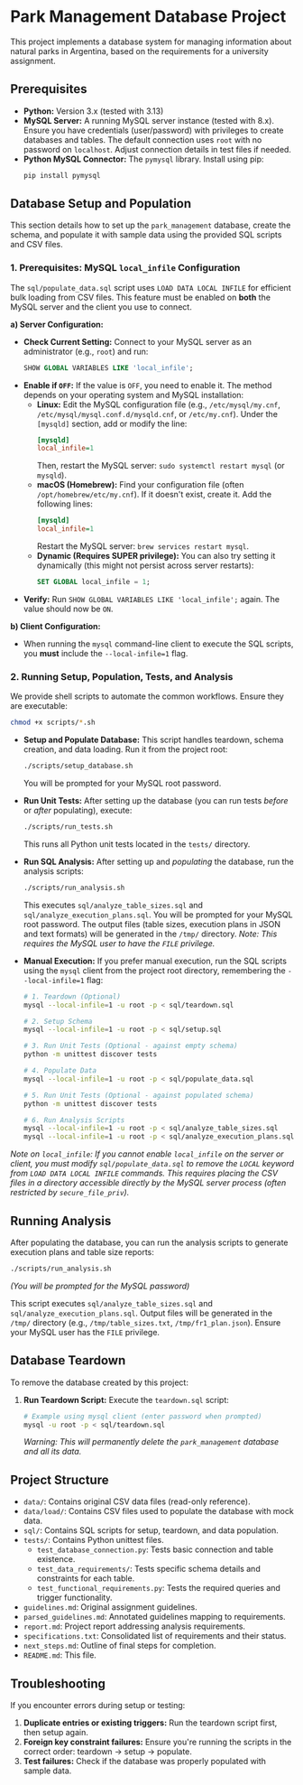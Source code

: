 # Park Management Database Project

This project implements a database system for managing information about natural parks in Argentina, based on the requirements for a university assignment.

## Prerequisites

*   **Python:** Version 3.x (tested with 3.13)
*   **MySQL Server:** A running MySQL server instance (tested with 8.x). Ensure you have credentials (user/password) with privileges to create databases and tables. The default connection uses `root` with no password on `localhost`. Adjust connection details in test files if needed.
*   **Python MySQL Connector:** The `pymysql` library. Install using pip:
    ```bash
    pip install pymysql
    ```

## Database Setup and Population

This section details how to set up the `park_management` database, create the schema, and populate it with sample data using the provided SQL scripts and CSV files.

### 1. Prerequisites: MySQL `local_infile` Configuration

The `sql/populate_data.sql` script uses `LOAD DATA LOCAL INFILE` for efficient bulk loading from CSV files. This feature must be enabled on **both** the MySQL server and the client you use to connect.

**a) Server Configuration:**

*   **Check Current Setting:** Connect to your MySQL server as an administrator (e.g., `root`) and run:
    ```sql
    SHOW GLOBAL VARIABLES LIKE 'local_infile';
    ```
*   **Enable if `OFF`:** If the value is `OFF`, you need to enable it. The method depends on your operating system and MySQL installation:
    *   **Linux:** Edit the MySQL configuration file (e.g., `/etc/mysql/my.cnf`, `/etc/mysql/mysql.conf.d/mysqld.cnf`, or `/etc/my.cnf`). Under the `[mysqld]` section, add or modify the line:
        ```ini
        [mysqld]
        local_infile=1
        ```
        Then, restart the MySQL server: `sudo systemctl restart mysql` (or `mysqld`).
    *   **macOS (Homebrew):** Find your configuration file (often `/opt/homebrew/etc/my.cnf`). If it doesn't exist, create it. Add the following lines:
        ```ini
        [mysqld]
        local_infile=1
        ```
        Restart the MySQL server: `brew services restart mysql`.
    *   **Dynamic (Requires SUPER privilege):** You can also try setting it dynamically (this might not persist across server restarts):
        ```sql
        SET GLOBAL local_infile = 1;
        ```
*   **Verify:** Run `SHOW GLOBAL VARIABLES LIKE 'local_infile';` again. The value should now be `ON`.

**b) Client Configuration:**

*   When running the `mysql` command-line client to execute the SQL scripts, you **must** include the `--local-infile=1` flag.

### 2. Running Setup, Population, Tests, and Analysis

We provide shell scripts to automate the common workflows. Ensure they are executable:
```bash
chmod +x scripts/*.sh
```

*   **Setup and Populate Database:** This script handles teardown, schema creation, and data loading. Run it from the project root:
    ```bash
    ./scripts/setup_database.sh
    ```
    You will be prompted for your MySQL root password.

*   **Run Unit Tests:** After setting up the database (you can run tests *before* or *after* populating), execute:
    ```bash
    ./scripts/run_tests.sh
    ```
    This runs all Python unit tests located in the `tests/` directory.

*   **Run SQL Analysis:** After setting up and *populating* the database, run the analysis scripts:
    ```bash
    ./scripts/run_analysis.sh
    ```
    This executes `sql/analyze_table_sizes.sql` and `sql/analyze_execution_plans.sql`. You will be prompted for your MySQL root password. The output files (table sizes, execution plans in JSON and text formats) will be generated in the `/tmp/` directory. *Note: This requires the MySQL user to have the `FILE` privilege.*

*   **Manual Execution:** If you prefer manual execution, run the SQL scripts using the `mysql` client from the project root directory, remembering the `--local-infile=1` flag:
    ```bash
    # 1. Teardown (Optional)
    mysql --local-infile=1 -u root -p < sql/teardown.sql 
    
    # 2. Setup Schema
    mysql --local-infile=1 -u root -p < sql/setup.sql
    
    # 3. Run Unit Tests (Optional - against empty schema)
    python -m unittest discover tests
    
    # 4. Populate Data
    mysql --local-infile=1 -u root -p < sql/populate_data.sql
    
    # 5. Run Unit Tests (Optional - against populated schema)
    python -m unittest discover tests
    
    # 6. Run Analysis Scripts
    mysql --local-infile=1 -u root -p < sql/analyze_table_sizes.sql
    mysql --local-infile=1 -u root -p < sql/analyze_execution_plans.sql
    ```

*Note on `local_infile`: If you cannot enable `local_infile` on the server or client, you must modify `sql/populate_data.sql` to remove the `LOCAL` keyword from `LOAD DATA LOCAL INFILE` commands. This requires placing the CSV files in a directory accessible *directly* by the MySQL server process (often restricted by `secure_file_priv`).*

## Running Analysis

After populating the database, you can run the analysis scripts to generate execution plans and table size reports:

```bash
./scripts/run_analysis.sh 
```
*(You will be prompted for the MySQL password)*

This script executes `sql/analyze_table_sizes.sql` and `sql/analyze_execution_plans.sql`. Output files will be generated in the `/tmp/` directory (e.g., `/tmp/table_sizes.txt`, `/tmp/fr1_plan.json`). Ensure your MySQL user has the `FILE` privilege.

## Database Teardown

To remove the database created by this project:

1.  **Run Teardown Script:** Execute the `teardown.sql` script:
    ```bash
    # Example using mysql client (enter password when prompted)
    mysql -u root -p < sql/teardown.sql
    ```
    *Warning: This will permanently delete the `park_management` database and all its data.*

## Project Structure

*   `data/`: Contains original CSV data files (read-only reference).
*   `data/load/`: Contains CSV files used to populate the database with mock data.
*   `sql/`: Contains SQL scripts for setup, teardown, and data population.
*   `tests/`: Contains Python unittest files.
    *   `test_database_connection.py`: Tests basic connection and table existence.
    *   `test_data_requirements/`: Tests specific schema details and constraints for each table.
    *   `test_functional_requirements.py`: Tests the required queries and trigger functionality.
*   `guidelines.md`: Original assignment guidelines.
*   `parsed_guidelines.md`: Annotated guidelines mapping to requirements.
*   `report.md`: Project report addressing analysis requirements.
*   `specifications.txt`: Consolidated list of requirements and their status.
*   `next_steps.md`: Outline of final steps for completion.
*   `README.md`: This file.

## Troubleshooting

If you encounter errors during setup or testing:

1. **Duplicate entries or existing triggers:** Run the teardown script first, then setup again.
2. **Foreign key constraint failures:** Ensure you're running the scripts in the correct order: teardown → setup → populate.
3. **Test failures:** Check if the database was properly populated with sample data.
